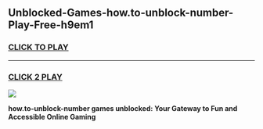 
## Unblocked-Games-how.to-unblock-number-Play-Free-h9em1
<h3>
<a href="https://premium76.site?title=how.to-unblock-number&ref=10A">CLICK TO PLAY</a></h3>
<hr>

<h3>
<a href="https://premium76.site?title=how.to-unblock-number&ref=10A">CLICK 2 PLAY</a>
  
</h3>

<a href="https://premium76.site?title=how.to-unblock-number&ref=10A"><img src="https://clearcache.store/games.png"></a>


**how.to-unblock-number games unblocked: Your Gateway to Fun and Accessible Online Gaming**
